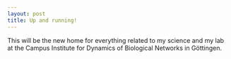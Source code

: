 ```yaml
---
layout: post
title: Up and running!
---
```

This will be the new home for everything related to my science and my lab at the Campus Institute for Dynamics of Biological Networks in Göttingen.
